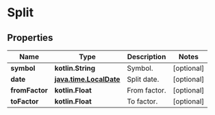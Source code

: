 
# Split

## Properties
Name | Type | Description | Notes
------------ | ------------- | ------------- | -------------
**symbol** | **kotlin.String** | Symbol. |  [optional]
**date** | [**java.time.LocalDate**](java.time.LocalDate.md) | Split date. |  [optional]
**fromFactor** | **kotlin.Float** | From factor. |  [optional]
**toFactor** | **kotlin.Float** | To factor. |  [optional]



